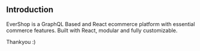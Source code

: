 ## Introduction

EverShop is a GraphQL Based and React ecommerce platform with essential commerce features. Built with React, modular and fully customizable.


Thankyou :)
